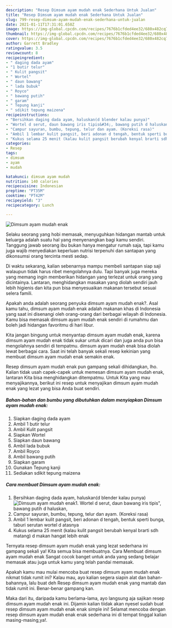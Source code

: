 ```yaml
---
description: "Resep Dimsum ayam mudah enak Sederhana Untuk Jualan"
title: "Resep Dimsum ayam mudah enak Sederhana Untuk Jualan"
slug: 799-resep-dimsum-ayam-mudah-enak-sederhana-untuk-jualan
date: 2021-01-11T17:31:01.658Z
image: https://img-global.cpcdn.com/recipes/7676b1cfded4ee32/680x482cq70/dimsum-ayam-mudah-enak-foto-resep-utama.jpg
thumbnail: https://img-global.cpcdn.com/recipes/7676b1cfded4ee32/680x482cq70/dimsum-ayam-mudah-enak-foto-resep-utama.jpg
cover: https://img-global.cpcdn.com/recipes/7676b1cfded4ee32/680x482cq70/dimsum-ayam-mudah-enak-foto-resep-utama.jpg
author: Garrett Bradley
ratingvalue: 3.5
reviewcount: 8
recipeingredient:
- " daging dada ayam"
- "1 butir telur"
- " Kulit pangsit"
- " Wortel"
- " daun bawang"
- " lada bubuk"
- " Royco"
- " bawang putih"
- " garam"
- " Tepung kanji"
- " sdikit tepung maizena"
recipeinstructions:
- "Bersihkan daging dada ayam, haluskan(d blender kalau punya)"
- "Wortel d serut, daun bawang iris tipis&#34;, bawang putih d haluskan,"
- "Campur sayuran, bumbu, tepung, telur dan ayam. (Koreksi rasa)"
- "Ambil 1 lembar kulit pangsit, beri adonan d tengah, bentuk sperti bunga, taburi serutan wortel d atasnya"
- "Kukus selama 25 menit (kalau kulit pangsit berubah kenyal brarti sdh matang) d makan hangat lebih enak"
categories:
- Resep
tags:
- dimsum
- ayam
- mudah

katakunci: dimsum ayam mudah 
nutrition: 140 calories
recipecuisine: Indonesian
preptime: "PT35M"
cooktime: "PT42M"
recipeyield: "3"
recipecategory: Lunch

---
```



![Dimsum ayam mudah enak](https://img-global.cpcdn.com/recipes/7676b1cfded4ee32/680x482cq70/dimsum-ayam-mudah-enak-foto-resep-utama.jpg)

Selaku seorang yang hobi memasak, menyuguhkan hidangan mantab untuk keluarga adalah suatu hal yang menyenangkan bagi kamu sendiri. Tanggung jawab seorang ibu bukan hanya mengatur rumah saja, tapi kamu juga wajib menyediakan keperluan nutrisi terpenuhi dan santapan yang dikonsumsi orang tercinta mesti sedap.

Di waktu  sekarang, kalian sebenarnya mampu membeli santapan siap saji walaupun tidak harus ribet mengolahnya dulu. Tapi banyak juga mereka yang memang ingin memberikan hidangan yang terlezat untuk orang yang dicintainya. Lantaran, menghidangkan masakan yang diolah sendiri jauh lebih higienis dan kita pun bisa menyesuaikan makanan tersebut sesuai selera famili. 



Apakah anda adalah seorang penyuka dimsum ayam mudah enak?. Asal kamu tahu, dimsum ayam mudah enak adalah makanan khas di Indonesia yang saat ini disenangi oleh orang-orang dari berbagai wilayah di Indonesia. Kamu bisa memasak dimsum ayam mudah enak sendiri di rumahmu dan boleh jadi hidangan favoritmu di hari libur.

Kita jangan bingung untuk menyantap dimsum ayam mudah enak, karena dimsum ayam mudah enak tidak sukar untuk dicari dan juga anda pun bisa mengolahnya sendiri di tempatmu. dimsum ayam mudah enak bisa diolah lewat berbagai cara. Saat ini telah banyak sekali resep kekinian yang membuat dimsum ayam mudah enak semakin enak.

Resep dimsum ayam mudah enak pun gampang sekali dihidangkan, lho. Kalian tidak usah capek-capek untuk memesan dimsum ayam mudah enak, lantaran Kita bisa menghidangkan ditempatmu. Untuk Kita yang mau menyajikannya, berikut ini resep untuk menyajikan dimsum ayam mudah enak yang lezat yang bisa Anda buat sendiri.

<!--inarticleads1-->

##### Bahan-bahan dan bumbu yang dibutuhkan dalam menyiapkan Dimsum ayam mudah enak:

1. Siapkan  daging dada ayam
1. Ambil 1 butir telur
1. Ambil  Kulit pangsit
1. Siapkan  Wortel
1. Siapkan  daun bawang
1. Ambil  lada bubuk
1. Ambil  Royco
1. Ambil  bawang putih
1. Siapkan  garam
1. Gunakan  Tepung kanji
1. Sediakan  sdikit tepung maizena




<!--inarticleads2-->

##### Cara membuat Dimsum ayam mudah enak:

1. Bersihkan daging dada ayam, haluskan(d blender kalau punya)
<img src="https://img-global.cpcdn.com/steps/02e8094917428bb9/160x128cq70/dimsum-ayam-mudah-enak-langkah-memasak-1-foto.jpg" alt="Dimsum ayam mudah enak">1. Wortel d serut, daun bawang iris tipis&#34;, bawang putih d haluskan,
1. Campur sayuran, bumbu, tepung, telur dan ayam. (Koreksi rasa)
1. Ambil 1 lembar kulit pangsit, beri adonan d tengah, bentuk sperti bunga, taburi serutan wortel d atasnya
1. Kukus selama 25 menit (kalau kulit pangsit berubah kenyal brarti sdh matang) d makan hangat lebih enak




Ternyata resep dimsum ayam mudah enak yang lezat sederhana ini gampang sekali ya! Kita semua bisa membuatnya. Cara Membuat dimsum ayam mudah enak Sangat cocok banget untuk anda yang sedang belajar memasak atau juga untuk kamu yang telah pandai memasak.

Apakah kamu mau mulai mencoba buat resep dimsum ayam mudah enak nikmat tidak rumit ini? Kalau mau, ayo kalian segera siapin alat dan bahan-bahannya, lalu buat deh Resep dimsum ayam mudah enak yang mantab dan tidak rumit ini. Benar-benar gampang kan. 

Maka dari itu, daripada kamu berlama-lama, ayo langsung aja sajikan resep dimsum ayam mudah enak ini. Dijamin kalian tiidak akan nyesel sudah buat resep dimsum ayam mudah enak enak simple ini! Selamat mencoba dengan resep dimsum ayam mudah enak enak sederhana ini di tempat tinggal kalian masing-masing,ya!.

